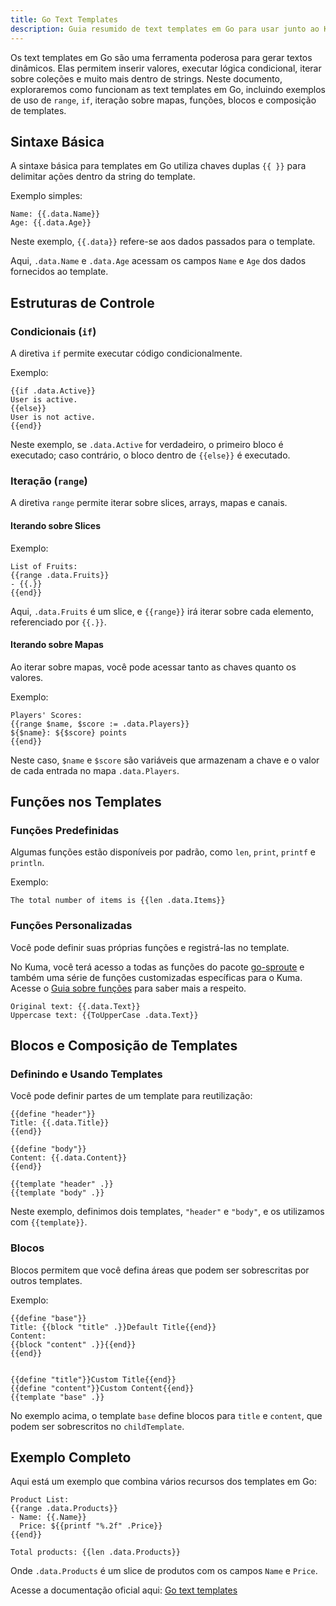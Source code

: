 ```yaml
---
title: Go Text Templates
description: Guia resumido de text templates em Go para usar junto ao Kuma Framework
---
```


Os text templates em Go são uma ferramenta poderosa para gerar textos dinâmicos. Elas permitem inserir valores, executar lógica condicional, iterar sobre coleções e muito mais dentro de strings. Neste documento, exploraremos como funcionam as text templates em Go, incluindo exemplos de uso de `range`, `if`, iteração sobre mapas, funções, blocos e composição de templates.

## Sintaxe Básica

A sintaxe básica para templates em Go utiliza chaves duplas `{{ }}` para delimitar ações dentro da string do template.

Exemplo simples:

```
Name: {{.data.Name}}
Age: {{.data.Age}}
```

Neste exemplo, `{{.data}}` refere-se aos dados passados para o template.


Aqui, `.data.Name` e `.data.Age` acessam os campos `Name` e `Age` dos dados fornecidos ao template.

## Estruturas de Controle

### Condicionais (`if`)

A diretiva `if` permite executar código condicionalmente.

Exemplo:

```
{{if .data.Active}}
User is active.
{{else}}
User is not active.
{{end}}
```

Neste exemplo, se `.data.Active` for verdadeiro, o primeiro bloco é executado; caso contrário, o bloco dentro de `{{else}}` é executado.

### Iteração (`range`)

A diretiva `range` permite iterar sobre slices, arrays, mapas e canais.

#### Iterando sobre Slices

Exemplo:

```
List of Fruits:
{{range .data.Fruits}}
- {{.}}
{{end}}
```

Aqui, `.data.Fruits` é um slice, e `{{range}}` irá iterar sobre cada elemento, referenciado por `{{.}}`.

#### Iterando sobre Mapas

Ao iterar sobre mapas, você pode acessar tanto as chaves quanto os valores.

Exemplo:

```
Players' Scores:
{{range $name, $score := .data.Players}}
${$name}: ${$score} points
{{end}}
```

Neste caso, `$name` e `$score` são variáveis que armazenam a chave e o valor de cada entrada no mapa `.data.Players`.

## Funções nos Templates

### Funções Predefinidas

Algumas funções estão disponíveis por padrão, como `len`, `print`, `printf` e `println`.

Exemplo:

```
The total number of items is {{len .data.Items}}
```

### Funções Personalizadas

Você pode definir suas próprias funções e registrá-las no template.

No Kuma, você terá acesso a todas as funções do pacote [go-sproute](https://github.com/go-sprout/sprout) e também uma série de funções customizadas específicas para o Kuma. Acesse o [Guia sobre funções]() para saber mais a respeito.

```
Original text: {{.data.Text}}
Uppercase text: {{ToUpperCase .data.Text}}
```

## Blocos e Composição de Templates

### Definindo e Usando Templates

Você pode definir partes de um template para reutilização:

```
{{define "header"}}
Title: {{.data.Title}}
{{end}}

{{define "body"}}
Content: {{.data.Content}}
{{end}}

{{template "header" .}}
{{template "body" .}}
```

Neste exemplo, definimos dois templates, `"header"` e `"body"`, e os utilizamos com `{{template}}`.

### Blocos

Blocos permitem que você defina áreas que podem ser sobrescritas por outros templates.

Exemplo:
```
{{define "base"}}
Title: {{block "title" .}}Default Title{{end}}
Content:
{{block "content" .}}{{end}}
{{end}}


{{define "title"}}Custom Title{{end}}
{{define "content"}}Custom Content{{end}}
{{template "base" .}}
```

No exemplo acima, o template `base` define blocos para `title` e `content`, que podem ser sobrescritos no `childTemplate`.

## Exemplo Completo

Aqui está um exemplo que combina vários recursos dos templates em Go:

```
Product List:
{{range .data.Products}}
- Name: {{.Name}}
  Price: ${{printf "%.2f" .Price}}
{{end}}

Total products: {{len .data.Products}}
```

Onde `.data.Products` é um slice de produtos com os campos `Name` e `Price`.

Acesse a documentação oficial aqui: [Go text templates](https://pkg.go.dev/text/template)
